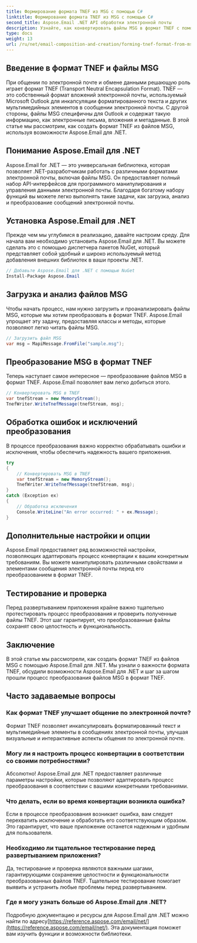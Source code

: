 ```yaml
---
title: Формирование формата TNEF из MSG с помощью C#
linktitle: Формирование формата TNEF из MSG с помощью C#
second_title: Aspose.Email .NET API обработки электронной почты
description: Узнайте, как конвертировать файлы MSG в формат TNEF с помощью Aspose.Email для .NET. Легко создавайте богатый контент электронной почты.
type: docs
weight: 13
url: /ru/net/email-composition-and-creation/forming-tnef-format-from-msg-with-csharp/
---
```


##  Введение в формат TNEF и файлы MSG

При общении по электронной почте и обмене данными решающую роль играет формат TNEF (Transport Neutral Encapsulation Format). TNEF — это собственный формат вложений электронной почты, используемый Microsoft Outlook для инкапсуляции форматированного текста и других мультимедийных элементов в сообщении электронной почты. С другой стороны, файлы MSG специфичны для Outlook и содержат такую информацию, как электронные письма, вложения и метаданные. В этой статье мы рассмотрим, как создать формат TNEF из файлов MSG, используя возможности Aspose.Email для .NET.

##  Понимание Aspose.Email для .NET

Aspose.Email for .NET — это универсальная библиотека, которая позволяет .NET-разработчикам работать с различными форматами электронной почты, включая файлы MSG. Он предоставляет полный набор API-интерфейсов для программного манипулирования и управления данными электронной почты. Благодаря богатому набору функций вы можете легко выполнять такие задачи, как загрузка, анализ и преобразование сообщений электронной почты.

##  Установка Aspose.Email для .NET

Прежде чем мы углубимся в реализацию, давайте настроим среду. Для начала вам необходимо установить Aspose.Email для .NET. Вы можете сделать это с помощью диспетчера пакетов NuGet, который представляет собой удобный и широко используемый метод добавления внешних библиотек в ваши проекты .NET.

```csharp
// Добавьте Aspose.Email для .NET с помощью NuGet
Install-Package Aspose.Email
```

##  Загрузка и анализ файлов MSG

Чтобы начать процесс, нам нужно загрузить и проанализировать файлы MSG, которые мы хотим преобразовать в формат TNEF. Aspose.Email упрощает эту задачу, предоставляя классы и методы, которые позволяют легко читать файлы MSG.

```csharp
// Загрузить файл MSG
var msg = MapiMessage.FromFile("sample.msg");
```

##  Преобразование MSG в формат TNEF

Теперь наступает самое интересное — преобразование файлов MSG в формат TNEF. Aspose.Email позволяет вам легко добиться этого.

```csharp
// Конвертировать MSG в TNEF
var tnefStream = new MemoryStream();
TnefWriter.WriteTnefMessage(tnefStream, msg);
```

##  Обработка ошибок и исключений преобразования

В процессе преобразования важно корректно обрабатывать ошибки и исключения, чтобы обеспечить надежность вашего приложения.

```csharp
try
{
    // Конвертировать MSG в TNEF
    var tnefStream = new MemoryStream();
    TnefWriter.WriteTnefMessage(tnefStream, msg);
}
catch (Exception ex)
{
    // Обработка исключения
    Console.WriteLine("An error occurred: " + ex.Message);
}
```

##  Дополнительные настройки и опции

Aspose.Email предоставляет ряд возможностей настройки, позволяющих адаптировать процесс конвертации к вашим конкретным требованиям. Вы можете манипулировать различными свойствами и элементами сообщения электронной почты перед его преобразованием в формат TNEF.

##  Тестирование и проверка

Перед развертыванием приложения крайне важно тщательно протестировать процесс преобразования и проверить полученные файлы TNEF. Этот шаг гарантирует, что преобразованные файлы сохранят свою целостность и функциональность.

##  Заключение

В этой статье мы рассмотрели, как создать формат TNEF из файлов MSG с помощью Aspose.Email для .NET. Мы узнали о важности формата TNEF, обсудили возможности Aspose.Email для .NET и шаг за шагом прошли процесс преобразования файлов MSG в формат TNEF.

## Часто задаваемые вопросы

### Как формат TNEF улучшает общение по электронной почте?

Формат TNEF позволяет инкапсулировать форматированный текст и мультимедийные элементы в сообщениях электронной почты, улучшая визуальные и интерактивные аспекты общения по электронной почте.

### Могу ли я настроить процесс конвертации в соответствии со своими потребностями?

Абсолютно! Aspose.Email для .NET предоставляет различные параметры настройки, которые позволяют адаптировать процесс преобразования в соответствии с вашими конкретными требованиями.

### Что делать, если во время конвертации возникла ошибка?

Если в процессе преобразования возникает ошибка, вам следует перехватить исключение и обработать его соответствующим образом. Это гарантирует, что ваше приложение останется надежным и удобным для пользователя.

### Необходимо ли тщательное тестирование перед развертыванием приложения?

Да, тестирование и проверка являются важными шагами, гарантирующими сохранение целостности и функциональности преобразованных файлов TNEF. Тщательное тестирование помогает выявить и устранить любые проблемы перед развертыванием.

### Где я могу узнать больше об Aspose.Email для .NET?

Подробную документацию и ресурсы для Aspose.Email для .NET можно найти по адресу[https://reference.aspose.com/email/net/](https://reference.aspose.com/email/net/). Эта документация поможет вам изучить функции и возможности библиотеки.